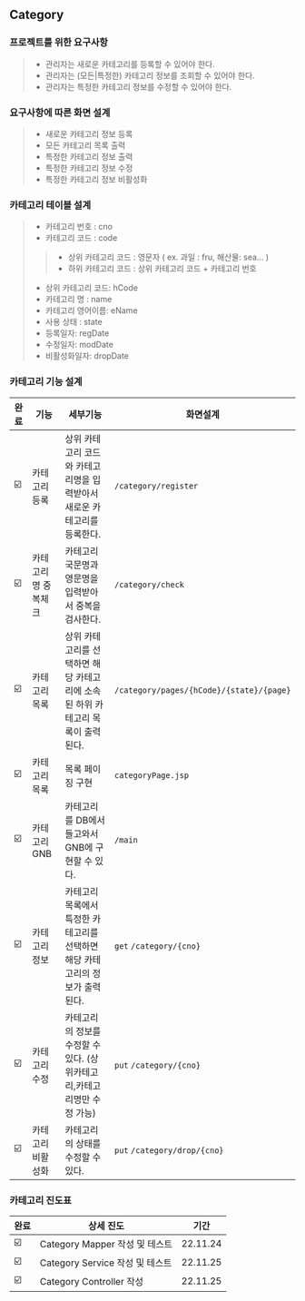 ## Category

### 프로젝트를 위한 요구사항

> * 관리자는 새로운 카테고리를 등록할 수 있어야 한다.
> * 관리자는 (모든|특정한) 카테고리 정보를 조회할 수 있어야 한다.
> * 관리자는 특정한 카테고리 정보를 수정할 수 있어야 한다.

### 요구사항에 따른 화면 설계

> * 새로운 카테고리 정보 등록
> * 모든 카테고리 목록 출력
> * 특정한 카테고리 정보 출력
> * 특정한 카테고리 정보 수정
> * 특정한 카테고리 정보 비활성화

### 카테고리 테이블 설계

> * 카테고리 번호 : cno
> * 카테고리 코드 : code
> > * 상위 카테고리 코드 : 영문자 ( ex. 과일 : fru, 해산물: sea... )
> > * 하위 카테고리 코드 : 상위 카테고리 코드 + 카테고리 번호
>
> * 상위 카테고리 코드: hCode
> * 카테고리 명 : name
> * 카테고리 영어이름: eName
> * 사용 상태 : state
> * 등록일자: regDate
> * 수정일자: modDate
> * 비활성화일자: dropDate

### 카테고리 기능 설계

| 완료  |기능| 세부기능                                         | 화면설계                                     |
|-----|---|----------------------------------------------|------------------------------------------|
|☑️ |카테고리 등록| 상위 카테고리 코드와 카테고리명을 입력받아서 새로운 카테고리를 등록한다.     | `/category/register`                     |
|☑️|카테고리명 중복체크|카테고리 국문명과 영문명을 입력받아서 중복을 검사한다.| `/category/check`                        |
|☑️     |카테고리 목록| 상위 카테고리를 선택하면 해당 카테고리에 소속된 하위 카테고리 목록이 출력된다. | `/category/pages/{hCode}/{state}/{page}` |
|☑️ |카테고리 목록| 목록 페이징 구현                                    | `categoryPage.jsp`                       |
|☑️ |카테고리 GNB| 카테고리를 DB에서 들고와서 GNB에 구현할 수 있다.| `/main`                                   |
|☑️ |카테고리 정보| 카테고리 목록에서 특정한 카테고리를 선택하면 해당 카테고리의 정보가 출력된다.  | `get` `/category/{cno}`                  |
|☑️  |카테고리 수정| 카테고리의 정보를 수정할 수 있다. (상위카테고리,카테고리명만 수정 가능)    | `put` `/category/{cno}`                  |
|☑️  |카테고리 비활성화| 카테고리의 상태를 수정할 수 있다.                          | `put` `/category/drop/{cno}`             |

### 카테고리 진도표

|완료|상세 진도| 기간       |
|---|--------|----------|
|☑️|Category Mapper 작성 및 테스트| 22.11.24 |
|☑️|Category Service 작성 및 테스트| 22.11.25 |
|☑️ |Category Controller 작성| 22.11.25 |
